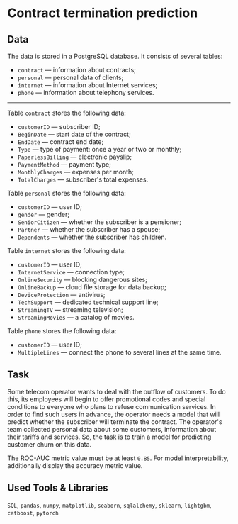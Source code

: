 # Contract termination prediction

## Data

The data is stored in a PostgreSQL database. It consists of several tables:

- `contract` — information about contracts;
- `personal` — personal data of clients;
- `internet` — information about Internet services;
- `phone` — information about telephony services.

__________________

Table `contract` stores the following data:

- `customerID` — subscriber ID;
- `BeginDate` — start date of the contract;
- `EndDate` — contract end date;
- `Type` — type of payment: once a year or two or monthly;
- `PaperlessBilling` — electronic payslip;
- `PaymentMethod` — payment type;
- `MonthlyCharges` — expenses per month;
- `TotalCharges` — subscriber's total expenses.

Table `personal` stores the following data:

- `customerID` — user ID;
- `gender` — gender;
- `SeniorCitizen` — whether the subscriber is a pensioner;
- `Partner` — whether the subscriber has a spouse;
- `Dependents` — whether the subscriber has children.

Table `internet` stores the following data:

- `customerID` — user ID;
- `InternetService` — connection type;
- `OnlineSecurity` — blocking dangerous sites;
- `OnlineBackup` — cloud file storage for data backup;
- `DeviceProtection` — antivirus;
- `TechSupport` — dedicated technical support line;
- `StreamingTV` — streaming television;
- `StreamingMovies` — a catalog of movies.

Table `phone` stores the following data:

- `customerID` — user ID;
- `MultipleLines` — connect the phone to several lines at the same time.

## Task

Some telecom operator wants to deal with the outflow of customers. To do this, its employees will begin to offer promotional codes and special conditions to everyone who plans to refuse communication services. In order to find such users in advance, the operator needs a model that will predict whether the subscriber will terminate the contract. The operator's team collected personal data about some customers, information about their tariffs and services. So, the task is to train a model for predicting customer churn on this data.

The ROC-AUC metric value must be at least `0.85`. For model interpretability, additionally display the accuracy metric value.

## Used Tools & Libraries
`SQL`, `pandas`, `numpy`, `matplotlib`, `seaborn`, `sqlalchemy`, `sklearn`, `lightgbm`, `catboost`, `pytorch`
